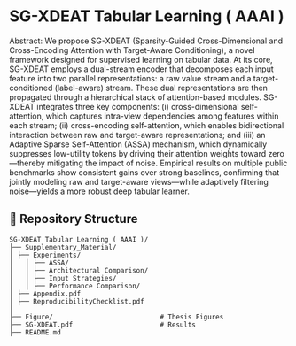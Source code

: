 # SG-XDEAT Tabular Learning ( AAAI )

Abstract: We propose SG-XDEAT (Sparsity-Guided Cross-Dimensional and Cross-Encoding Attention with Target-Aware Conditioning), a novel framework designed for supervised learning on tabular data. At its core, SG-XDEAT employs a dual-stream encoder that decomposes each input feature into two parallel representations: a raw value stream and a target-conditioned (label-aware) stream. These dual representations are then propagated through a hierarchical stack of attention-based modules. SG-XDEAT integrates three key components: (i) cross-dimensional self-attention, which captures intra-view dependencies among features within each stream; (ii) cross-encoding self-attention, which enables bidirectional interaction between raw and target-aware representations; and (iii) an Adaptive Sparse Self-Attention (ASSA) mechanism, which dynamically suppresses low-utility tokens by driving their attention weights toward zero—thereby mitigating the impact of noise. Empirical results on multiple public benchmarks show consistent gains over strong baselines, confirming that jointly modeling raw and target-aware views—while adaptively filtering noise—yields a more robust deep tabular learner.

## 📂 Repository Structure
```
SG-XDEAT Tabular Learning ( AAAI )/
├── Supplementary_Material/                   
│ ├── Experiments/
│   │ ├── ASSA/
│   │ ├── Architectural Comparison/
│   │ ├── Input Strategies/
│   │ ├── Performance Comparison/
│ ├── Appendix.pdf              
│ ├── ReproducibilityChecklist.pdf   
│
├── Figure/                           # Thesis Figures
├── SG-XDEAT.pdf                      # Results  
├── README.md
```

